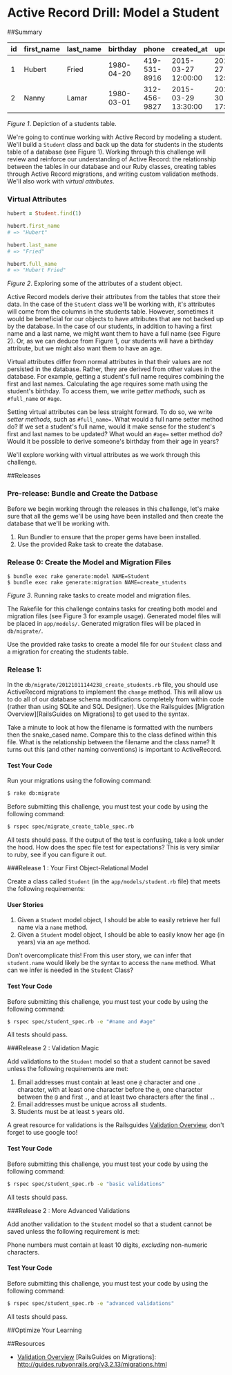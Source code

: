 # Active Record Drill: Model a Student
 
##Summary 

| id | first_name | last_name | birthday | phone | created_at | updated_at |
| --- | --- | --- | --- | --- | --- | --- |
|1 | Hubert | Fried | 1980-04-20 | 419-531-8916 | 2015-03-27 12:00:00 | 2015-03-27 12:00:00 |
|2 | Nanny | Lamar | 1980-03-01 | 312-456-9827 | 2015-03-29 13:30:00 | 2015-03-30 17:45:00 |

*Figure 1*.  Depiction of a students table.

We're going to continue working with Active Record by modeling a student.  We'll build a `Student` class and back up the data for students in the students table of a database (see Figure 1). Working through this challenge will review and reinforce our understanding of Active Record: the relationship between the tables in our database and our Ruby classes, creating tables through Active Record migrations, and writing custom validation methods.  We'll also work with *virtual attributes*.

### Virtual Attributes
```ruby
hubert = Student.find(1)

hubert.first_name
# => "Hubert"

hubert.last_name
# => "Fried"

hubert.full_name
# => "Hubert Fried"
```
*Figure 2*. Exploring some of the attributes of a student object.

Active Record models derive their attributes from the tables that store their data.  In the case of the `Student` class we'll be working with, it's attributes will come from the columns in the students table. However, sometimes it would be beneficial for our objects to have attributes that are not backed up by the database.  In the case of our students, in addition to having a first name and a last name, we might want them to have a full name (see Figure 2).  Or, as we can deduce from Figure 1, our students will have a birthday attribute, but we might also want them to have an age.

Virtual attributes differ from normal attributes in that their values are not persisted in the database. Rather, they are derived from other values in the database.  For example, getting a student's full name requires combining the first and last names.  Calculating the age requires some math using the student's birthday.  To access them, we write *getter methods*, such as `#full_name` or `#age`.

Setting virtual attributes can be less straight forward.  To do so, we write *setter methods*, such as `#full_name=`. What would a full name setter method do?  If we set a student's full name, would it make sense for the student's first and last names to be updated?  What would an `#age=` setter method do?  Would it be possible to derive someone's birthday from their age in years?

We'll explore working with virtual attributes as we work through this challenge. 


##Releases

### Pre-release: Bundle and Create the Datbase
Before we begin working through the releases in this challenge, let's make sure that all the gems we'll be using have been installed and then create the database that we'll be working with.  

1. Run Bundler to ensure that the proper gems have been installed.
2. Use the provided Rake task to create the database.

### Release 0: Create the Model and Migration Files
```text
$ bundle exec rake generate:model NAME=Student
$ bundle exec rake generate:migration NAME=create_students
```
*Figure 3*. Running rake tasks to create model and migration files.

The Rakefile for this challenge contains tasks for creating both model and migration files (see Figure 3 for example usage).  Generated model files will be placed in `app/models/`.  Generated migration files will be placed in `db/migrate/`.

Use the provided rake tasks to create a model file for our `Student` class and a migration for creating the students table.


### Release 1:

In the `db/migrate/20121011144238_create_students.rb` file, you should use ActiveRecord migrations to implement the `change` method. This will allow us to do all of our database schema modifications completely from within code (rather than using SQLite and SQL Designer).  Use the Railsguides [Migration Overview][RailsGuides on Migrations] to get used to the syntax.

Take a minute to look at how the filename is formatted with the numbers then the snake_cased name. Compare this to the class defined within this file. What is the relationship between the filename and the class name? It turns out this (and other naming conventions) is important to ActiveRecord.

#### Test Your Code

Run your migrations using the following command:

```bash
$ rake db:migrate
```

Before submitting this challenge, you must test your code by using the following command:

```bash
$ rspec spec/migrate_create_table_spec.rb
```

All tests should pass.  If the output of the test is confusing, take a look under the hood.  How does the spec file test for expectations?  This is very similar to ruby, see if you can figure it out.

###Release 1 : Your First Object-Relational Model

Create a class called `Student` (in the `app/models/student.rb` file) that meets the following requirements:

#### User Stories

1. Given a `Student` model object, I should be able to easily retrieve her full name via a `name` method.
2. Given a `Student` model object, I should be able to easily know her age (in years) via an `age` method.

Don't overcomplicate this!  From this user story, we can infer that `student.name` would likely be the syntax to access the `name` method. 
What can we infer is needed in the `Student` Class?

#### Test Your Code

Before submitting this challenge, you must test your code by using the following command:

```bash
$ rspec spec/student_spec.rb -e "#name and #age"
```

All tests should pass.

###Release 2 : Validation Magic

Add validations to the `Student` model so that a student cannot be saved unless the following requirements are met:

1. Email addresses must contain at least one `@` character and one `.` character, with at least one character before the `@`, one character between the `@` and first `.`, and at least two characters after the final `.`.
2. Email addresses must be unique across all students.
3. Students must be at least `5` years old.

A great resource for validations is the Railsguides [Validation Overview](http://guides.rubyonrails.org/v3.2.13/active_record_validations_callbacks.html), don't forget to use google too!

#### Test Your Code

Before submitting this challenge, you must test your code by using the following command:

```bash
$ rspec spec/student_spec.rb -e "basic validations"
```

All tests should pass.


###Release 2 : More Advanced Validations

Add another validation to the `Student` model so that a student cannot be saved unless the following requirement is met:

Phone numbers must contain at least 10 digits, _excluding_ non-numeric characters.

#### Test Your Code

Before submitting this challenge, you must test your code by using the following command:

```bash
$ rspec spec/student_spec.rb -e "advanced validations"
```

All tests should pass. 


##Optimize Your Learning 

##Resources

* [Validation Overview](http://guides.rubyonrails.org/v3.2.13/active_record_validations_callbacks.html)
[RailsGuides on Migrations]: http://guides.rubyonrails.org/v3.2.13/migrations.html
